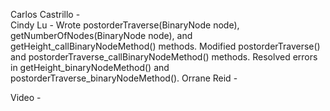 Carlos Castrillo -  
Cindy Lu -  Wrote postorderTraverse(BinaryNode<T> node), getNumberOfNodes(BinaryNode<T> node), and getHeight_callBinaryNodeMethod() methods. 
Modified postorderTraverse() and postorderTraverse_callBinaryNodeMethod() methods. Resolved errors in getHeight_binaryNodeMethod() and postorderTraverse_binaryNodeMethod().
Orrane Reid -  

Video - 